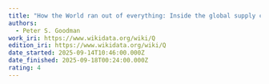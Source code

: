 ```yaml
---
title: "How the World ran out of everything: Inside the global supply chain"
authors:
  - Peter S. Goodman
work_iri: https://www.wikidata.org/wiki/Q
edition_iri: https://www.wikidata.org/wiki/Q
date_started: 2025-09-14T10:46:00.000Z
date_finished: 2025-09-18T00:24:00.000Z
rating: 4
---
```

